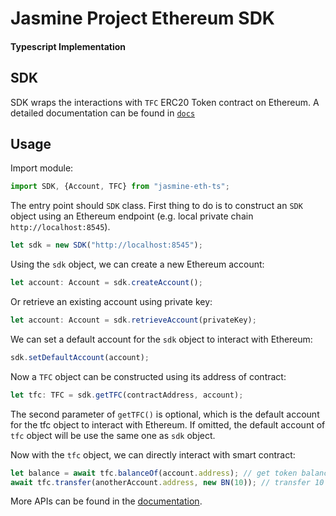 # Jasmine Project Ethereum SDK 
#### Typescript Implementation

## SDK 

SDK wraps the interactions with `TFC` ERC20 Token contract on Ethereum. 
A detailed documentation can be found in [`docs`](https://troublor.github.io/jasmine-eth-ts/)

## Usage

Import module:
```typescript
import SDK, {Account, TFC} from "jasmine-eth-ts";
```

The entry point should `SDK` class.
First thing to do is to construct an `SDK` object using an Ethereum endpoint (e.g. local private chain `http://localhost:8545`).
```typescript
let sdk = new SDK("http://localhost:8545");
```

Using the `sdk` object, we can create a new Ethereum account:
```typescript
let account: Account = sdk.createAccount();
```
Or retrieve an existing account using private key:
```typescript
let account: Account = sdk.retrieveAccount(privateKey);
```

We can set a default account for the `sdk` object to interact with Ethereum:
```typescript
sdk.setDefaultAccount(account);
```

Now a `TFC` object can be constructed using its address of contract:
```typescript
let tfc: TFC = sdk.getTFC(contractAddress, account);
```
The second parameter of `getTFC()` is optional, which is the default account for the tfc object to interact with Ethereum. 
If omitted, the default account of `tfc` object will be use the same one as `sdk` object. 

Now with the `tfc` object, we can directly interact with smart contract:
```typescript
let balance = await tfc.balanceOf(account.address); // get token balance
await tfc.transfer(anotherAccount.address, new BN(10)); // transfer 10 tokens from default account to anotherAccount 
```

More APIs can be found in the [documentation](https://troublor.github.io/jasmine-eth-ts/).
